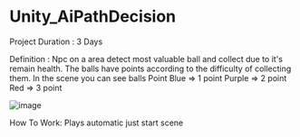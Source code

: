 # Unity_AiPathDecision
Project Duration : 
3 Days

Definition : 
Npc on a area detect most valuable ball and collect due to it's remain health.
The balls have points according to the difficulty of collecting them.
In the scene you can see balls Point 
Blue => 1 point
Purple => 2 point
Red => 3 point

![image](https://github.com/user-attachments/assets/a5903fa4-bae2-45fa-b014-8cf6d2f87570)

How To Work:
Plays automatic just start scene
